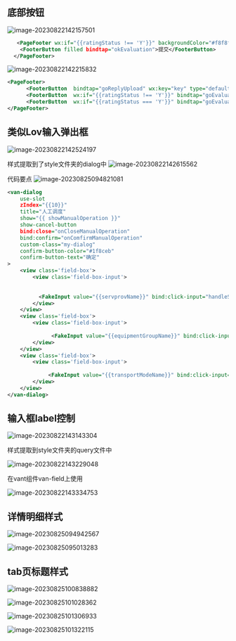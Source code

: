 ## 底部按钮

![image-20230822142157501](https://typora-huang-cong.oss-cn-shanghai.aliyuncs.com/image-20230822142157501.png)



```xml
   <PageFooter wx:if="{{ratingStatus !== 'Y'}}" backgroundColor="#f8f8f8" height="50px"  >
    <FooterButton filled bindtap="okEvaluation">提交</FooterButton>
  </PageFooter>
```





![image-20230822142215832](https://typora-huang-cong.oss-cn-shanghai.aliyuncs.com/image-20230822142215832.png)



```xml
<PageFooter>
      <FooterButton  bindtap="goReplyUpload" wx:key="key" type="default" >上报异常</FooterButton>
      <FooterButton  wx:if="{{ratingStatus !== 'Y'}}" bindtap="goEvaluate" wx:key="key" type="default" >评价</FooterButton>
      <FooterButton  wx:if="{{ratingStatus === 'Y'}}" bindtap="goEvaluate" wx:key="key" type="default" >查看评价</FooterButton>
</PageFooter>
```





## 类似Lov输入弹出框

![image-20230822142524197](https://typora-huang-cong.oss-cn-shanghai.aliyuncs.com/image-20230822142524197.png)



样式提取到了style文件夹的dialog中
![image-20230822142615562](https://typora-huang-cong.oss-cn-shanghai.aliyuncs.com/image-20230822142615562.png)



代码要点
![image-20230825094821081](https://typora-huang-cong.oss-cn-shanghai.aliyuncs.com/image-20230825094821081.png)



```xml
<van-dialog
    use-slot
    zIndex="{{10}}"
    title="人工调度"
    show="{{ showManualOperation }}"
    show-cancel-button
    bind:close="onCloseManualOperation"
    bind:confirm="onComfirmManualOperation"
    custom-class="my-dialog"
    confirm-button-color="#1f8ceb"
    confirm-button-text="确定"
>
    <view class='field-box'>
        <view class='field-box-input'>
       
            
          <FakeInput value="{{servprovName}}" bind:click-input="handleServprovOpen" placeholder="请选择承运商" bind:clear="clearServprov" />
        </view>
    </view>
    <view class='field-box'>
        <view class='field-box-input'>
           
              <FakeInput value="{{equipmentGroupName}}" bind:click-input="handleEquipmentGroupOpen" placeholder="请选择车型" bind:clear="clearEquipmentGroup" />
        </view>
    </view>
    <view class='field-box'>
        <view class='field-box-input'>
         
             <FakeInput value="{{transportModeName}}" bind:click-input="handleTransportModeOpen" placeholder="请选择运输模式"  bind:clear="clearTransportMode" />
        </view>
    </view>
</van-dialog>
```



## 输入框label控制

![image-20230822143143304](https://typora-huang-cong.oss-cn-shanghai.aliyuncs.com/image-20230822143143304.png)





样式提取到style文件夹的query文件中

![image-20230822143229048](https://typora-huang-cong.oss-cn-shanghai.aliyuncs.com/image-20230822143229048.png)



在vant组件van-field上使用

![image-20230822143334753](https://typora-huang-cong.oss-cn-shanghai.aliyuncs.com/image-20230822143334753.png)



## 详情明细样式

![image-20230825094942567](https://typora-huang-cong.oss-cn-shanghai.aliyuncs.com/image-20230825094942567.png)





![image-20230825095013283](https://typora-huang-cong.oss-cn-shanghai.aliyuncs.com/image-20230825095013283.png)



## tab页标题样式

![image-20230825100838882](https://typora-huang-cong.oss-cn-shanghai.aliyuncs.com/image-20230825100838882.png)







![image-20230825101028362](https://typora-huang-cong.oss-cn-shanghai.aliyuncs.com/image-20230825101028362.png)







![image-20230825101306933](https://typora-huang-cong.oss-cn-shanghai.aliyuncs.com/image-20230825101306933.png)







![image-20230825101322115](https://typora-huang-cong.oss-cn-shanghai.aliyuncs.com/image-20230825101322115.png)